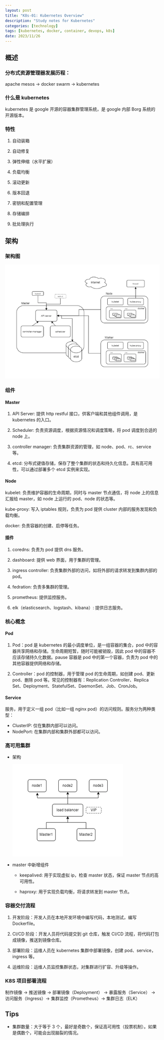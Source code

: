 ```yaml
---
layout: post
title: "K8s-01: Kubernetes Overview"
description: "Study notes for Kubernetes"
categories: [technology]
tags: [kubernetes, docker, container, devops, k8s]
date: 2023/11/26
---
```


## 概述

### 分布式资源管理器发展历程：

apache mesos -> docker swarm -> kubernetes

### 什么是 kubernetes

kubernetes 是 google 开源的容器集群管理系统，是 google 内部 Borg 系统的开源版本。

### 特性

1. 自动装箱

2. 自动修复

3. 弹性伸缩（水平扩展）

4. 负载均衡

5. 滚动更新

6. 版本回退

7. 密钥和配置管理

8. 存储编排

9. 批处理执行

## 架构

### 架构图

![kubernetes架构图](https://raw.githubusercontent.com/ElmTran/ImgStg/main/img/kubernetes.webp)

### 组件

#### Master

1. API Server: 提供 http restful 接口，供客户端和其他组件调用，是 kubernetes 的入口。

2. Scheduler: 负责资源调度，根据资源情况和调度策略，将 pod 调度到合适的 node 上。

3. controller manager: 负责集群资源的管理，如 node、pod、rc、service 等。

4. etcd: 分布式键值存储，保存了整个集群的状态和持久化信息。具有高可用性，可以通过部署多个 etcd 实例来实现。

#### Node

kubelet: 负责维护容器的生命周期，同时与 master 节点通信，将 node 上的信息汇报给 master，如 node 上运行的 pod、node 的状态等。

kube-proxy: 写入 iptables 规则，负责为 pod 提供 cluster 内部的服务发现和负载均衡。

docker: 负责容器的创建、启停等任务。

#### 插件

1. coredns: 负责为 pod 提供 dns 服务。

2. dashboard: 提供 web 界面，用于集群的管理。

3. ingress controller: 负责集群外部的访问，如将外部的请求转发到集群内部的 pod。

4. fedration: 负责多集群的管理。

5. prometheus: 提供监控服务。

6. elk（elasticsearch、logstash、kibana）: 提供日志服务。

### 核心概念

#### Pod

1. Pod：pod 是 kubernetes 的最小调度单位，是一组容器的集合，pod 中的容器共享网络和存储。生命周期短暂，随时可能被销毁，因此 pod 中的容器不应该存储持久化数据。pause 容器是 pod 中的第一个容器，负责为 pod 中的其他容器提供网络和存储。

2. Controller：pod 的控制器，用于管理 pod 的生命周期，如创建 pod、更新 pod、删除 pod 等。常见的控制器有：Replication Controller、Replica Set、Deployment、StatefulSet、DaemonSet、Job、CronJob。

#### Service

服务，用于定义一组 pod（比如一组 nginx pod）的访问规则。服务分为两种类型：

- ClusterIP: 仅在集群内部可以访问。
- NodePort: 在集群内部和集群外部都可以访问。

### 高可用集群

- 架构

  ![kubernetes高可用集群架构图](https://raw.githubusercontent.com/ElmTran/ImgStg/main/img/kubernetes-ha.webp)

- master 中新增组件

  - keepalived: 用于实现虚拟 ip，检查 master 状态，保证 master 节点的高可用性。

  - haproxy: 用于实现负载均衡，将请求转发到 master 节点。

### 容器交付流程

1. 开发阶段：开发人员在本地开发环境中编写代码，本地测试，编写 Dockerfile。

2. CI/CD 阶段：开发人员将代码提交到 git 仓库，触发 CI/CD 流程，将代码打包成镜像，推送到镜像仓库。

3. 部署阶段：运维人员在 kubernetes 集群中部署镜像，创建 pod、service，ingress 等。

4. 运维阶段：运维人员监控集群状态，对集群进行扩容、升级等操作。

### K8S 项目部署流程

制作镜像 -> 推送镜像 -> 部署镜像（Deployment） -> 暴露服务（Service） -> 访问服务（Ingress）-> 集群监控（Prometheus）-> 集群日志（ELK）

## Tips

- 集群数量：大于等于 3 个，最好是奇数个，保证高可用性（投票机制）。如果是偶数个，可能会出现脑裂的情况。
